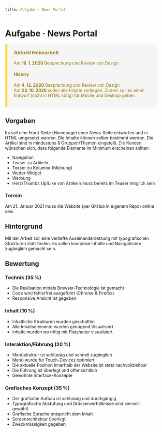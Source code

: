 ```yaml
---
title: Aufgabe · News Portal
---
```


<style>
.next {
  border-color: #ffdd57;
  color: #947600;
  border-style: solid;
  border-width: 0 0 0 0.5rem;
  padding: 1.25em 1.5em;
  background-color: #f5f5f5;
  margin-bottom: 2rem;
}
.next h3 {
  margin-top: 0;
}
</style>



# Aufgabe · News Portal
<div class='header'></div>


<div class="next">

### Aktuell Heimarbeit
Am **16. 1. 2020** Besprechung und Review von Design

#### History
Am **4. 12. 2020** Besprechung und Review von Design  
Am **23. 10. 2020** sollen alle Inhalte vorliegen. Zudem soll es einen Entwurf (nicht in HTML nötig) für Mobile und Desktop geben.

</div>


## Vorgaben
Es soll eine Front-Seite (Homepage) einer News-Seite entworfen und in HTML umgesetzt werden. Die Inhalte können selber bestimmt werden. Die Artikel sind in mindestens 8 Gruppen/Themen eingeteilt. Die Kunden wünschen sich, dass folgende Elemente im Minimum erscheinen sollten:
* Navigation
* Teaser zu Artikeln
* Teaser zu Kolumne (Meinung)
* Wetter-Widget
* Werbung
* Herz/Thumbs Up/Like von Artikeln muss bereits im Teaser möglich sein

### Termin
Am 21. Januar 2021 muss die Website (per GitHub in eigenem Repo) online sein.


## Hintergrund
Mit der Arbeit soll eine vertiefte Auseinandersetzung mit typografischen Strukturen statt finden. Es sollen komplexe Inhalte und Navigationen zugänglich gemacht sein.


## Bewertung

### Technik (35 %)

* Die Realisation mittels Browser-Technologie ist gemacht
* Code wird fehlerfrei ausgeführt (Chrome & Firefox)
* Responsive Ansicht ist gegeben

### Inhalt (10 %)

* Inhaltliche Strukturen wurden geschaffen
* Alle Inhaltselemente wurden genügend Visualisiert
* Inhalte wurden wo nötig mit Platzhalter visualisiert

### Interaktion/Führung (20 %)

* Menüstruktur ist schlüssig und schnell zugänglich
* Menü wurde für Touch-Devices optimiert
* Die aktuelle Position innerhalb der Website ist stets nachvollziehbar
* Die Führung ist überlegt und offensichtlich
* Gewohnte Interface-Konzepte


### Grafisches Konzept (35 %)
* Der grafische Aufbau ist schlüssig und durchgängig
* Typografische Abstufung und Grössenverhältnisse sind sinnvoll gewählt.
* Grafische Sprache entspricht dem Inhalt
* Screenarchitektur überlegt
* Zweckmässigkeit gegeben
